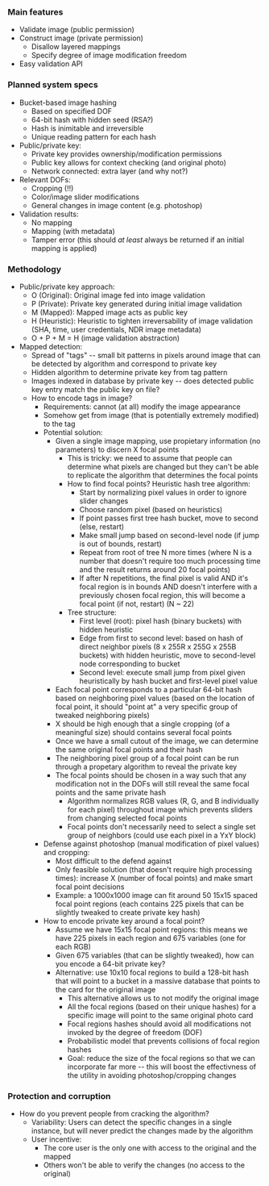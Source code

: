 ### Main features
- Validate image (public permission)
- Construct image (private permission)
  - Disallow layered mappings
  - Specify degree of image modification freedom
- Easy validation API
  
### Planned system specs
- Bucket-based image hashing
  - Based on specified DOF
  - 64-bit hash with hidden seed (RSA?)
  - Hash is inimitable and irreversible
  - Unique reading pattern for each hash
- Public/private key:
  - Private key provides ownership/modification permissions
  - Public key allows for context checking (and original photo)
  - Network connected: extra layer (and why not?)
- Relevant DOFs:
  - Cropping (!!)
  - Color/image slider modifications
  - General changes in image content (e.g. photoshop)
- Validation results:
  - No mapping
  - Mapping (with metadata)
  - Tamper error (this should *at least* always be returned if an initial mapping is applied)
  
### Methodology
- Public/private key approach:
    - O (Original): Original image fed into image validation
    - P (Private): Private key generated during initial image validation
    - M (Mapped): Mapped image acts as public key
    - H (Heuristic): Heuristic to tighten irreversability of image validation (SHA, time, user credentials, NDR image metadata)
    - O + P + M = H (image validation abstraction)
- Mapped detection: 
    - Spread of "tags" -- small bit patterns in pixels around image that can be detected by algorithm and correspond to private key
    - Hidden algorithm to determine private key from tag pattern
    - Images indexed in database by private key -- does detected public key entry match the public key on file?
    - How to encode tags in image? 
        - Requirements: cannot (at all) modify the image appearance
        - Somehow get from image (that is potentially extremely modified) to the tag
        - Potential solution:
            - Given a single image mapping, use propietary information (no parameters) to discern X focal points
                - This is tricky: we need to assume that people can determine what pixels are changed but they can't be able to replicate the algorithm that determines the focal points
                - How to find focal points? Heuristic hash tree algorithm:
                    - Start by normalizing pixel values in order to ignore slider changes
                    - Choose random pixel (based on heuristics)
                    - If point passes first tree hash bucket, move to second (else, restart)
                    - Make small jump based on second-level node (if jump is out of bounds, restart)
                    - Repeat from root of tree N more times (where N is a number that doesn't require too much processing time and the result returns around 20 focal points)
                    - If after N repetitions, the final pixel is valid AND it's focal region is in bounds AND doesn't interfere with a previously chosen focal region, this will become a focal point (if not, restart) (N ~ 22)
                - Tree structure:
                    - First level (root): pixel hash (binary buckets) with hidden heuristic
                    - Edge from first to second level: based on hash of direct neighbor pixels (8 x 255R x 255G x 255B buckets) with hidden heuristic, move to second-level node corresponding to bucket
                    - Second level: execute small jump from pixel given heuristically by hash bucket and first-level pixel value
            - Each focal point corresponds to a particular 64-bit hash based on neighboring pixel values (based on the location of focal point, it should "point at" a very specific group of tweaked neighboring pixels)
            - X should be high enough that a single cropping (of a meaningful size) should contains several focal points
            - Once we have a small cutout of the image, we can determine the same original focal points and their hash
            - The neighboring pixel group of a focal point can be run through a propetary algorithm to reveal the private key
            - The focal points should be chosen in a way such that any modification not in the DOFs will still reveal the same focal points and the same private hash
                - Algorithm normalizes RGB values (R, G, and B individually for each pixel) throughout image which prevents sliders from changing selected focal points
                - Focal points don't necessarily need to select a single set group of neighbors (could use each pixel in a YxY block)
        - Defense against photoshop (manual modification of pixel values) and cropping:
            - Most difficult to the defend against
            - Only feasible solution (that doesn't require high processing times): increase X (number of focal points) and make smart focal point decisions
            - Example: a 1000x1000 image can fit around 50 15x15 spaced focal point regions (each contains 225 pixels that can be slightly tweaked to create private key hash)
        - How to encode private key around a focal point?
            - Assume we have 15x15 focal point regions: this means we have 225 pixels in each region and 675 variables (one for each RGB)
            - Given 675 variables (that can be slightly tweaked), how can you encode a 64-bit private key?
            - Alternative: use 10x10 focal regions to build a 128-bit hash that will point to a bucket in a massive database that points to the card for the original image
                - This alternative allows us to not modify the original image
                - All the focal regions (based on their unique hashes) for a specific image will point to the same original photo card
                - Focal regions hashes should avoid all modifications not invoked by the degree of freedom (DOF)
                - Probabilistic model that prevents collisions of focal region hashes
                - Goal: reduce the size of the focal regions so that we can incorporate far more -- this will boost the effectivness of the utility in avoiding photoshop/cropping changes 

### Protection and corruption
- How do you prevent people from cracking the algorithm?
    - Variability: Users can detect the specific changes in a single instance, but will never predict the changes made by the algorithm
    - User incentive: 
        - The core user is the only one with access to the original and the mapped
        - Others won't be able to verify the changes (no access to the original) 
 
